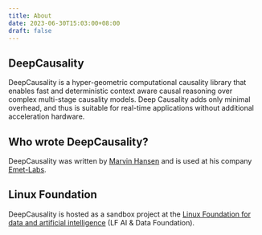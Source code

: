 ```yaml
---
title: About
date: 2023-06-30T15:03:00+08:00
draft: false
---
```



## DeepCausality


DeepCausality is a hyper-geometric computational causality library that enables fast and deterministic context aware
causal reasoning over complex multi-stage causality models. Deep Causality adds only minimal overhead,
and thus is suitable for real-time applications without additional acceleration hardware.


## Who wrote DeepCausality?

DeepCausality was written by [Marvin Hansen](https://github.com/marvin-hansen) and is used at his 
company [Emet-Labs](https://emet-labs.com/).

## Linux Foundation

DeepCausality is hosted as a sandbox project at the [Linux Foundation for data and artificial intelligence](https://lfaidata.foundation/) (LF AI & Data Foundation).

